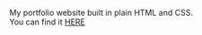 My portfolio website built in plain HTML and CSS.  
You can find it [HERE](https://jnuguid1.github.io/portfolio/)
